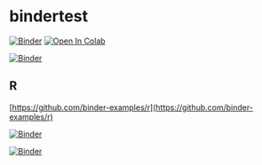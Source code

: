 # bindertest

[![Binder](https://mybinder.org/badge_logo.svg)](https://mybinder.org/v2/gh/iwanaminami/bindertest/main?labpath=%2F00_bindertest.ipynb)
<a href="https://colab.research.google.com/github/iwanaminami/bindertest/blob/main/00_bindertest.ipynb" target="_parent"><img src="https://colab.research.google.com/assets/colab-badge.svg" alt="Open In Colab"/></a>


[![Binder](https://mybinder.org/badge_logo.svg)](https://mybinder.org/v2/gh/iwanaminami/bindertest/main?labpath=%2F00_bindertest_2.ipynb)


## R

[https://github.com/binder-examples/r](https://github.com/binder-examples/r)


[![Binder](https://mybinder.org/badge_logo.svg)](https://mybinder.org/v2/gh/iwanaminami/bindertest/main?filepath=Untitled2.ipynb)

[![Binder](https://mybinder.org/badge_logo.svg)](https://mybinder.org/v2/gh/iwanaminami/bindertest/main?labpath=Untitled2.ipynb)
